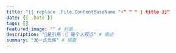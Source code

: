 ```yaml
---
title: "{{ replace .File.ContentBaseName "-" " " | title }}"
date: {{ .Date }}
tags: []
featured_image: "" # 封面
description: "📌是引用；💭 是个人观点" # 描述
summary: "发一点光辉" # 摘要
---
```

